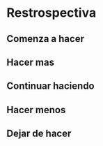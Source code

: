 # Restrospectiva

## Comenza a hacer

## Hacer mas 

## Continuar haciendo

## Hacer menos

## Dejar de hacer 

